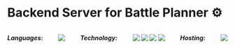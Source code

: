 # Backend Server for Battle Planner ⚙️

<h5 style="display: flex; justify-content: space-between; margin: 0; padding: 0;">
<p>Languages: </p>
<p><img src="https://img.shields.io/badge/-JavaScript-white?style=flat-square&logo=javascript" />
  
<p>Technology: </p>
<p>
<img src="https://img.shields.io/badge/-MongoDB-white?style=flat-square&logo=mongodb" />
<img src="https://img.shields.io/badge/-Express-white?style=flat-square&logo=express&logoColor=000000" />
<img src="https://img.shields.io/badge/-Node.js-white?style=flat-square&logo=Node.js" />
  <img src="https://img.shields.io/badge/-JWT-white?style=flat-square&logo=jsonwebtoken" />
</p>

<p>Hosting: </p>
<p><img src="https://img.shields.io/badge/-Heroku-white?style=flat-square&logo=heroku&logoColor=591EB1" /></p>
</h5>
